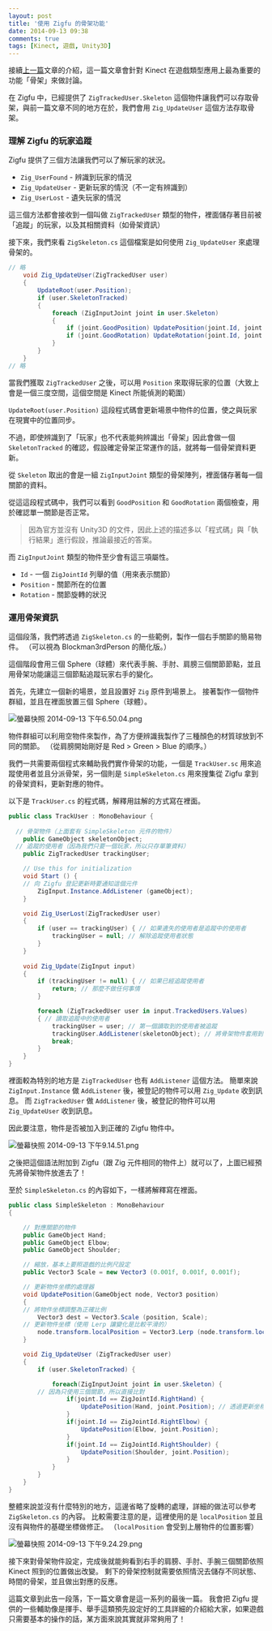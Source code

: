 ```yaml
---
layout: post
title: '使用 Zigfu 的骨架功能'
date: 2014-09-13 09:38
comments: true
tags: [Kinect, 遊戲, Unity3D]
---
```

接續[上一篇](https://blog.frost.tw/posts/2014/09/13/zigfu-Kinect-across-the-platform-SDK)文章的介紹，這一篇文章會針對 Kinect 在遊戲類型應用上最為重要的功能「骨架」來做討論。

在 Zigfu 中，已經提供了 `ZigTrackedUser.Skeleton` 這個物件讓我們可以存取骨架，與前一篇文章不同的地方在於，我們會用 `Zig_UpdateUser` 這個方法存取骨架。

<!-- more -->

### 理解 Zigfu 的玩家追蹤

Zigfu 提供了三個方法讓我們可以了解玩家的狀況。

* `Zig_UserFound` - 辨識到玩家的情況
* `Zig_UpdateUser` - 更新玩家的情況（不一定有辨識到）
* `Zig_UserLost` - 遺失玩家的情況

這三個方法都會接收到一個叫做 `ZigTrackedUser` 類型的物件，裡面儲存著目前被「追蹤」的玩家，以及其相關資料（如骨架資訊）

接下來，我們來看 `ZigSkeleton.cs` 這個檔案是如何使用 `Zig_UpdateUser` 來處理骨架的。

```cs ZigSkeleton.cs
// 略
    void Zig_UpdateUser(ZigTrackedUser user)
    {
        UpdateRoot(user.Position);
        if (user.SkeletonTracked)
        {
            foreach (ZigInputJoint joint in user.Skeleton)
            {
                if (joint.GoodPosition) UpdatePosition(joint.Id, joint.Position);
                if (joint.GoodRotation) UpdateRotation(joint.Id, joint.Rotation);
            }
        }
    }
// 略
```

當我們獲取 `ZigTrackedUser` 之後，可以用 `Position` 來取得玩家的位置（大致上會是一個三度空間，這個空間是 Kinect 所能偵測的範圍）

`UpdateRoot(user.Position)` 這段程式碼會更新場景中物件的位置，使之與玩家在現實中的位置同步。

不過，即使辨識到了「玩家」也不代表能夠辨識出「骨架」因此會做一個 `SkeletonTracked` 的確認，假設確定骨架正常運作的話，就將每一個骨架資料更新。

從 `Skeleton` 取出的會是一組 `ZigInputJoint` 類型的骨架陣列，裡面儲存著每一個關節的資料。

從這這段程式碼中，我們可以看到 `GoodPosition` 和 `GoodRotation` 兩個檢查，用於確認單一關節是否正常。

> 因為官方並沒有 Unity3D 的文件，因此上述的描述多以「程式碼」與「執行結果」進行假設，推論最接近的答案。

而 `ZigInputJoint` 類型的物件至少會有這三項屬性。

* `Id` - 一個 `ZigJointId` 列舉的值（用來表示關節）
* `Position` - 關節所在的位置
* `Rotation` - 關節旋轉的狀況

### 運用骨架資訊

這個段落，我們將透過 `ZigSkeleton.cs` 的一些範例，製作一個右手關節的簡易物件。
（可以視為 Blockman3rdPerson 的簡化版。）

這個階段會用三個 Sphere（球體）來代表手腕、手肘、肩膀三個關節節點，並且用骨架功能讓這三個節點追蹤玩家右手的變化。

首先，先建立一個新的場景，並且設置好 `Zig` 原件到場景上。
接著製作一個物件群組，並且在裡面放置三個 Sphere（球體）。

![螢幕快照 2014-09-13 下午6.50.04.png](https://user-image.logdown.io/user/52/blog/52/post/233256/Kugv9looSE2uLNOOi3ug_%E8%9E%A2%E5%B9%95%E5%BF%AB%E7%85%A7%202014-09-13%20%E4%B8%8B%E5%8D%886.50.04.png)

物件群組可以利用空物件來製作，為了方便辨識我製作了三種顏色的材質球放到不同的關節。
（從肩膀開始剛好是 Red > Green > Blue 的順序。）

我們一共需要兩個程式來輔助我們實作骨架的功能，一個是 `TrackUser.sc` 用來追蹤使用者並且分派骨架，另一個則是 `SimpleSkeleton.cs` 用來搜集從 Zigfu 拿到的骨架資料，更新對應的物件。

以下是 `TrackUser.cs` 的程式碼，解釋用註解的方式寫在裡面。

```cs TrackUser.cs
public class TrackUser : MonoBehaviour {
	
  // 骨架物件（上面套有 SimpleSkeleton 元件的物件）
	public GameObject skeletonObject;
  // 追蹤的使用者（因為我們只要一個玩家，所以只存單筆資料）
	public ZigTrackedUser trackingUser;

	// Use this for initialization
	void Start () {
  	// 向 Zigfu 登記更新時要通知這個元件
		ZigInput.Instance.AddListener (gameObject);
	}

	void Zig_UserLost(ZigTrackedUser user)
	{
		if (user == trackingUser) { // 如果遺失的使用者是追蹤中的使用者
			trackingUser = null; // 解除追蹤使用者狀態
		}
	}
	
	void Zig_Update(ZigInput input)
	{
		if (trackingUser != null) { // 如果已經追蹤使用者
			return; // 那麼不做任何事情
		}

		foreach (ZigTrackedUser user in input.TrackedUsers.Values)
		{ // 讀取追蹤中的使用者
			trackingUser = user; // 第一個讀取到的使用者被追蹤
			trackingUser.AddListener(skeletonObject); // 將骨架物件套用到使用者上
			break;
		}
	}
}
```

裡面較為特別的地方是 `ZigTrackedUser` 也有 `AddListener` 這個方法。
簡單來說 `ZigInput.Instance` 做 `AddListener` 後，被登記的物件可以用 `Zig_Update` 收到訊息。
而 `ZigTrackedUser` 做 `AddListener` 後，被登記的物件可以用 `Zig_UpdateUser` 收到訊息。

因此要注意，物件是否被加入到正確的 Zigfu 物件中。

![螢幕快照 2014-09-13 下午9.14.51.png](https://user-image.logdown.io/user/52/blog/52/post/233256/cw19asWlSVqmV57lkJor_%E8%9E%A2%E5%B9%95%E5%BF%AB%E7%85%A7%202014-09-13%20%E4%B8%8B%E5%8D%889.14.51.png)

之後把這個語法附加到 Zigfu（跟 Zig 元件相同的物件上）就可以了，上圖已經預先將骨架物件放進去了！

至於 `SimpleSkeleton.cs` 的內容如下，一樣將解釋寫在裡面。

```cs SimpleSkeleton.cs
public class SimpleSkeleton : MonoBehaviour
{

	// 對應關節的物件
	public GameObject Hand;
	public GameObject Elbow;
	public GameObject Shoulder;

	// 縮放，基本上要照遊戲的比例尺設定
	public Vector3 Scale = new Vector3 (0.001f, 0.001f, 0.001f);

	// 更新物件坐標的處理器
	void UpdatePosition(GameObject node, Vector3 position)
	{
  	// 將物件坐標調整為正確比例
		Vector3 dest = Vector3.Scale (position, Scale);
    // 更新物件坐標（使用 Lerp 讓變化是比較平滑的）
		node.transform.localPosition = Vector3.Lerp (node.transform.localPosition, dest, Time.deltaTime * 50f);
	}

	void Zig_UpdateUser (ZigTrackedUser user)
	{
		if (user.SkeletonTracked) {

			foreach(ZigInputJoint joint in user.Skeleton) {
      	// 因為只使用三個關節，所以直接比對
				if(joint.Id == ZigJointId.RightHand) {
					UpdatePosition(Hand, joint.Position); // 透過更新坐標處理器更新
				}
				if(joint.Id == ZigJointId.RightElbow) {
					UpdatePosition(Elbow, joint.Position);
				}
				if(joint.Id == ZigJointId.RightShoulder) {
					UpdatePosition(Shoulder, joint.Position);
				}
			}
		}
	}
}

```

整體來說並沒有什麼特別的地方，這邊省略了旋轉的處理，詳細的做法可以參考 `ZigSkeleton.cs` 的內容。
比較需要注意的是，這裡使用的是 `localPosition` 並且沒有與物件的基礎坐標做修正。
（`localPosition` 會受到上層物件的位置影響）

![螢幕快照 2014-09-13 下午9.24.29.png](https://user-image.logdown.io/user/52/blog/52/post/233256/4XxDPQlfTfmhYhDHSVN1_%E8%9E%A2%E5%B9%95%E5%BF%AB%E7%85%A7%202014-09-13%20%E4%B8%8B%E5%8D%889.24.29.png)

接下來對骨架物件設定，完成後就能夠看到右手的肩膀、手肘、手腕三個關節依照 Kinect 照到的位置做出改變。
剩下的骨架控制就需要依照情況去儲存不同狀態、時間的骨架，並且做出對應的反應。

這篇文章到此告一段落，下一篇文章會是這一系列的最後一篇。
我會把 Zigfu 提供的一些輔助像是揮手、舉手這類預先設定好的工具詳細的介紹給大家，如果遊戲只需要基本的操作的話，某方面來說其實就非常夠用了！
